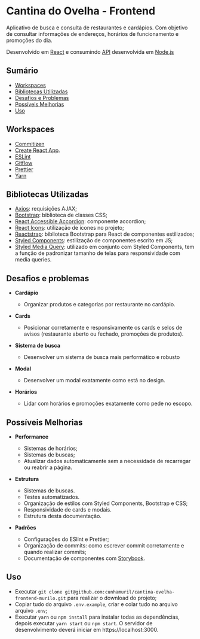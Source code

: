 # Cantina do Ovelha - Frontend

Aplicativo de busca e consulta de restaurantes e cardápios. Com objetivo de consultar informações de endereços, horários de funcionamento e promoções do dia.

Desenvolvido em [React](https://reactjs.org/) e consumindo [API](https://github.com/gabrielBFerreira/cantina-ovelha-backend/) desenvolvida em [Node.js](https://nodejs.org/)

## Sumário

- [Workspaces](#workspaces)
- [Bibliotecas Utilizadas](#bibliotecas-utilizadas)
- [Desafios e Problemas](#desafios-e-problemas)
- [Possíveis Melhorias](#possíveis-melhorias)
- [Uso](#uso)

## Workspaces

- [Commitizen](https://github.com/commitizen/cz-cli)
- [Create React App](https://github.com/facebook/create-react-app).
- [ESLint](https://eslint.org/)
- [Gitflow](https://github.com/nvie/gitflow)
- [Prettier](https://prettier.io/)
- [Yarn](https://yarnpkg.com/)

## Bibliotecas Utilizadas

- [Axios](https://github.com/axios/axios): requisições AJAX;
- [Bootstrap](https://getbootstrap.com/): biblioteca de classes CSS;
- [React Accessible Accordion](https://react-accessible-accordion.springload.co.nz/): componente accordion;
- [React Icons](https://react-icons.netlify.com/): utilização de ícones no projeto;
- [Reactstrap](https://reactstrap.github.io/): biblioteca Bootstrap para React de componentes estilizados;
- [Styled Components](https://styled-components.com/): estilização de componentes escrito em JS;
- [Styled Media Query](https://github.com/styled-components/styled-components): utilizado em conjunto com Styled Components, tem a função de padronizar tamanho de telas para responsividade com media queries.

## Desafios e problemas

- **Cardápio**

  - Organizar produtos e categorias por restaurante no cardápio.

- **Cards**

  - Posicionar corretamente e responsivamente os cards e selos de avisos (restaurante aberto ou fechado, promoções de produtos).

- **Sistema de busca**

  - Desenvolver um sistema de busca mais performático e robusto

- **Modal**

  - Desenvolver um modal exatamente como está no design.

- **Horários**
  - Lidar com horários e promoções exatamente como pede no escopo.

## Possíveis Melhorias

- **Performance**

  - Sistemas de horários;
  - Sistemas de buscas;
  - Atualizar dados automaticamente sem a necessidade de recarregar ou reabrir a página.

- **Estrutura**

  - Sistemas de buscas.
  - Testes automatizados.
  - Organização de estilos com Styled Components, Bootstrap e CSS;
  - Responsividade de cards e modais.
  - Estrutura desta documentação.

- **Padrões**

  - Configurações do ESlint e Prettier;
  - Organização de commits: como escrever commit corretamente e quando realizar commits;
  - Documentação de componentes com [Storybook](https://storybook.js.org/).

## Uso

- Executar `git clone git@github.com:cunhamuril/cantina-ovelha-frontend-murilo.git` para realizar o download do projeto;
- Copiar tudo do arquivo `.env.example`, criar e colar tudo no arquivo arquivo `.env`;
- Executar `yarn` ou `npm install` para instalar todas as dependências, depois executar `yarn start` ou `npm start`. O servidor de desenvolvimento deverá iniciar em https://localhost:3000.
